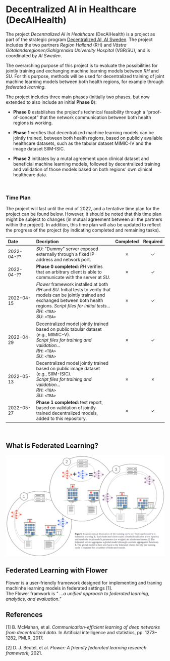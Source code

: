 # Decentralized AI in Healthcare (DecAIHealth)

The project _Decentralized AI in Healthcare_ (DecAIHealth) is a project as part of the strategic program [Decentralized AI, AI Sweden](https://www.ai.se/en/projects-9/decentralized-ai). The project includes the two partners _Region Halland_ (RH) and _Västra Götalandsregionen/Sahlgrenska University Hospital_ (VGR/SU), and is coordinated by _AI Sweden_.

The overarching purpose of this project is to evaluate the possibilities for jointly training and exchanging machine learning models between _RH_ and _SU_. For this purpose, methods will be used for decentralized training of joint machine learning models between both health regions, for example through _federated learning_.

The project includes three main phases (initially two phases, but now extended to also include an initial __Phase 0__):

* __Phase 0__ establishes the project's technical feasibility through a “proof-of-concept” that the network communication between both health regions is working.

* __Phase 1__ verifies that decentralized machine learning models can be jointly trained, between both health regions, based on publicly available healthcare datasets, such as the tabular dataset MIMIC-IV and the image dataset SIIM-ISIC. 

* __Phase 2__ inititates by a mutal agreement upon clinical dataset and beneficial machine learning models, followed by decentralized training and validation of those models based on both regions' own clinical healthcare data.
<br />

### Time Plan
The project will last until the end of 2022, and a tentative time plan for the project can be found below. However, it should be noted that this time plan might be subject to changes (in mutual agreement between all the partners within the project). In addition, this time plan will also be updated to reflect the progress of the project (by indicating completed and remaining tasks).

| Date&nbsp;&nbsp;&nbsp;&nbsp;&nbsp;&nbsp;&nbsp;&nbsp;&nbsp;&nbsp;&nbsp;  | Decription    | Completed  | Required   | 
| :----------- | :------------- | :--------: | :--------: |
| 2022-04-??   | _SU_: "Dummy" server exposed externally through a fixed IP address and network port.  | &cross; | &check; |
| 2022-04-??   | __Phase 0 completed:__ _RH_ verifies that an arbitrary client is able to communicate with the server at _SU_.  | &cross; | &check; |
| 2022-04-15   | _Flower_ framework installed at both _RH_ and _SU_. Initial tests to verify that models can be jointly trained and exchanged between both health regions. _Script files for initial tests\.\.\._ <br /> _RH_: `<TBA>` <br /> _SU_: `<TBA>` | &cross; | &check; |
| 2022-04-29   | Decentralized model jointly trained based on public tabular dataset (e.g., MIMIC-V). <br /> _Script files for training and validation\.\.\._ <br /> _RH_: `<TBA>` <br /> _SU_: `<TBA>` | &cross; | &check; |
| 2022-05-13   | Decentralized model jointly trained based on public image dataset (e.g., SIIM-ISIC). <br /> _Script files for training and validation\.\.\._ <br /> _RH_: `<TBA>` <br /> _SU_: `<TBA>` | &cross; | &cross; |
| 2022-05-27   | __Phase 1 completed:__ test report, based on validation of jointly trained decentralized models, added to this repository.  | &cross; | &check; |
<br />


## What is Federated Learning?



![A conceptual illustration of the training cycle in federated learning](./conceptual.png)


## Federated Learning with Flower

Flower is a user-friendly framework designed for implementing and traning machinhe learning models in federated settings [1]. <br />
The Flower framwork is _" ...a unified approach to federated learning, analytics, and evaluation."_

## References

[1] B. McMahan, et al. _Communication-efficient learning of deep networks from decentralized data._ In Artificial intelligence and statistics, pp. 1273–1282, PMLR, 2017.

[2] D. J. Beutel, et al. _Flower: A friendly federated learning research framework,_ 2021.
